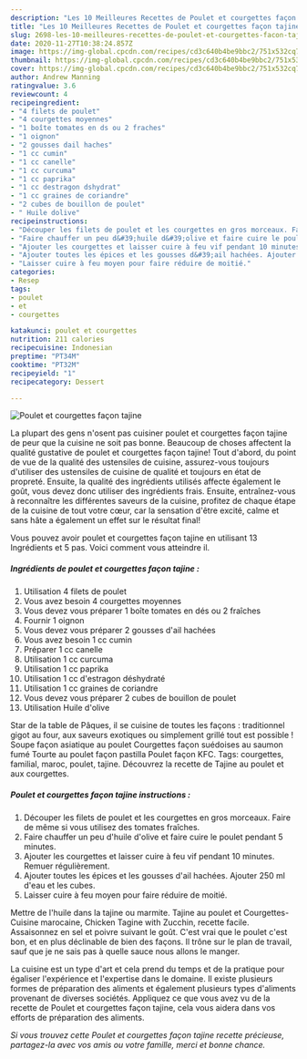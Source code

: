 ```yaml
---
description: "Les 10 Meilleures Recettes de Poulet et courgettes façon tajine"
title: "Les 10 Meilleures Recettes de Poulet et courgettes façon tajine"
slug: 2698-les-10-meilleures-recettes-de-poulet-et-courgettes-facon-tajine
date: 2020-11-27T10:38:24.857Z
image: https://img-global.cpcdn.com/recipes/cd3c640b4be9bbc2/751x532cq70/poulet-et-courgettes-facon-tajine-photo-principale-de-la-recette.jpg
thumbnail: https://img-global.cpcdn.com/recipes/cd3c640b4be9bbc2/751x532cq70/poulet-et-courgettes-facon-tajine-photo-principale-de-la-recette.jpg
cover: https://img-global.cpcdn.com/recipes/cd3c640b4be9bbc2/751x532cq70/poulet-et-courgettes-facon-tajine-photo-principale-de-la-recette.jpg
author: Andrew Manning
ratingvalue: 3.6
reviewcount: 4
recipeingredient:
- "4 filets de poulet"
- "4 courgettes moyennes"
- "1 boîte tomates en ds ou 2 fraches"
- "1 oignon"
- "2 gousses dail haches"
- "1 cc cumin"
- "1 cc canelle"
- "1 cc curcuma"
- "1 cc paprika"
- "1 cc destragon dshydrat"
- "1 cc graines de coriandre"
- "2 cubes de bouillon de poulet"
- " Huile dolive"
recipeinstructions:
- "Découper les filets de poulet et les courgettes en gros morceaux. Faire de même si vous utilisez des tomates fraîches."
- "Faire chauffer un peu d&#39;huile d&#39;olive et faire cuire le poulet pendant 5 minutes."
- "Ajouter les courgettes et laisser cuire à feu vif pendant 10 minutes. Remuer régulièrement."
- "Ajouter toutes les épices et les gousses d&#39;ail hachées. Ajouter 250 ml d&#39;eau et les cubes."
- "Laisser cuire à feu moyen pour faire réduire de moitié."
categories:
- Resep
tags:
- poulet
- et
- courgettes

katakunci: poulet et courgettes 
nutrition: 211 calories
recipecuisine: Indonesian
preptime: "PT34M"
cooktime: "PT32M"
recipeyield: "1"
recipecategory: Dessert

---
```



![Poulet et courgettes façon tajine](https://img-global.cpcdn.com/recipes/cd3c640b4be9bbc2/751x532cq70/poulet-et-courgettes-facon-tajine-photo-principale-de-la-recette.jpg)

La plupart des gens n'osent pas cuisiner poulet et courgettes façon tajine de peur que la cuisine ne soit pas bonne. Beaucoup de choses affectent la qualité gustative de poulet et courgettes façon tajine! Tout d'abord, du point de vue de la qualité des ustensiles de cuisine, assurez-vous toujours d'utiliser des ustensiles de cuisine de qualité et toujours en état de propreté. Ensuite, la qualité des ingrédients utilisés affecte également le goût, vous devez donc utiliser des ingrédients frais. Ensuite, entraînez-vous à reconnaître les différentes saveurs de la cuisine, profitez de chaque étape de la cuisine de tout votre cœur, car la sensation d'être excité, calme et sans hâte a également un effet sur le résultat final!

<!--inarticleads1-->

Vous pouvez avoir poulet et courgettes façon tajine en utilisant 13 Ingrédients et 5 pas. Voici comment vous atteindre il.

##### Ingrédients de poulet et courgettes façon tajine :

1. Utilisation 4 filets de poulet
1. Vous avez besoin 4 courgettes moyennes
1. Vous devez vous préparer 1 boîte tomates en dés ou 2 fraîches
1. Fournir 1 oignon
1. Vous devez vous préparer 2 gousses d&#39;ail hachées
1. Vous avez besoin 1 cc cumin
1. Préparer 1 cc canelle
1. Utilisation 1 cc curcuma
1. Utilisation 1 cc paprika
1. Utilisation 1 cc d&#39;estragon déshydraté
1. Utilisation 1 cc graines de coriandre
1. Vous devez vous préparer 2 cubes de bouillon de poulet
1. Utilisation  Huile d&#39;olive


Star de la table de Pâques, il se cuisine de toutes les façons : traditionnel gigot au four, aux saveurs exotiques ou simplement grillé tout est possible ! Soupe façon asiatique au poulet Courgettes façon suédoises au saumon fumé Tourte au poulet façon pastilla Poulet façon KFC. Tags: courgettes, familial, maroc, poulet, tajine. Découvrez la recette de Tajine au poulet et aux courgettes. 

<!--inarticleads2-->

##### Poulet et courgettes façon tajine instructions :

1. Découper les filets de poulet et les courgettes en gros morceaux. Faire de même si vous utilisez des tomates fraîches.
1. Faire chauffer un peu d&#39;huile d&#39;olive et faire cuire le poulet pendant 5 minutes.
1. Ajouter les courgettes et laisser cuire à feu vif pendant 10 minutes. Remuer régulièrement.
1. Ajouter toutes les épices et les gousses d&#39;ail hachées. Ajouter 250 ml d&#39;eau et les cubes.
1. Laisser cuire à feu moyen pour faire réduire de moitié.


Mettre de l&#39;huile dans la tajine ou marmite. Tajine au poulet et Courgettes-Cuisine marocaine, Chicken Tagine with Zucchin, recette facile. Assaisonnez en sel et poivre suivant le goût. C&#39;est vrai que le poulet c&#39;est bon, et en plus déclinable de bien des façons. Il trône sur le plan de travail, sauf que je ne sais pas à quelle sauce nous allons le manger. 

<!--inarticleads1-->

<p>
La cuisine est un type d'art et cela prend du temps et de la pratique pour égaliser l'expérience et l'expertise dans le domaine. Il existe plusieurs formes de préparation des aliments et également plusieurs types d'aliments provenant de diverses sociétés. Appliquez ce que vous avez vu de la recette de Poulet et courgettes façon tajine, cela vous aidera dans vos efforts de préparation des aliments.
</p>

<p>
<i>Si vous trouvez cette Poulet et courgettes façon tajine recette précieuse, partagez-la avec vos amis ou votre famille, merci et bonne chance.</i>
</p>
